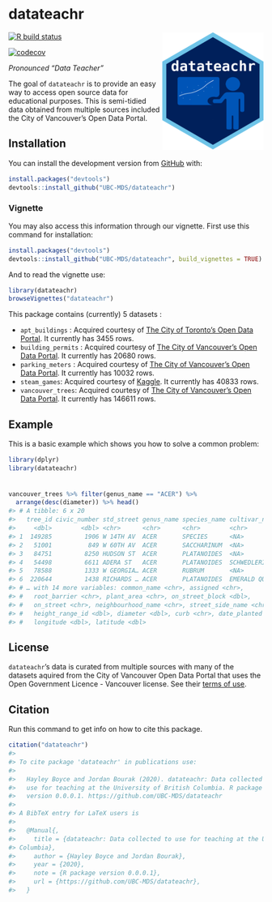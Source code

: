 
# datateachr

<!-- badges: start -->

<img src="static/logo.png" width="200" align="right" />

[![R build
status](https://github.com/UBC-MDS/datateachr/workflows/R-CMD-check/badge.svg)](https://github.com/UBC-MDS/datateachr/actions)

[![codecov](https://codecov.io/gh/UBC-MDS/datateachr/branch/master/graph/badge.svg)](https://codecov.io/gh/UBC-MDS/datateachr)
<!-- badges: end -->

*Pronounced “Data Teacher”*

The goal of `datateachr` is to provide an easy way to access open source
data for educational purposes. This is semi-tidied data obtained from
multiple sources included the City of Vancouver’s Open Data Portal.

## Installation

You can install the development version from
[GitHub](https://github.com/UBC-MDS/datateachr) with:

``` r
install.packages("devtools")
devtools::install_github("UBC-MDS/datateachr")
```

### Vignette

You may also access this information through our vignette. First use
this command for installation:

``` r
install.packages("devtools")
devtools::install_github("UBC-MDS/datateachr", build_vignettes = TRUE)
```

And to read the vignette use:

``` r
library(datateachr)
browseVignettes("datateachr")
```

This package contains (currently) 5 datasets :

  - `apt_buildings` : Acquired courtesy of [The City of Toronto’s Open
    Data Portal](https://open.toronto.ca/). It currently has 3455 rows.
  - `building_permits` : Acquired courtesy of [The City of Vancouver’s
    Open Data Portal](https://opendata.vancouver.ca/pages/home/). It
    currently has 20680 rows.
  - `parking_meters` : Acquired courtesy of [The City of Vancouver’s
    Open Data Portal](https://opendata.vancouver.ca/pages/home/). It
    currently has 10032 rows.
  - `steam_games`: Acquired courtesy of
    [Kaggle](https://www.kaggle.com/trolukovich/steam-games-complete-dataset%202019-06-16).
    It currently has 40833 rows.
  - `vancouver_trees`: Acquired courtesy of [The City of Vancouver’s
    Open Data Portal](https://opendata.vancouver.ca/pages/home/). It
    currently has 146611 rows.

## Example

This is a basic example which shows you how to solve a common problem:

``` r
library(dplyr)
library(datateachr)


vancouver_trees %>% filter(genus_name == "ACER") %>% 
  arrange(desc(diameter)) %>% head()
#> # A tibble: 6 x 20
#>   tree_id civic_number std_street genus_name species_name cultivar_name
#>     <dbl>        <dbl> <chr>      <chr>      <chr>        <chr>        
#> 1  149285         1906 W 14TH AV  ACER       SPECIES      <NA>         
#> 2   51001          849 W 60TH AV  ACER       SACCHARINUM  <NA>         
#> 3   84751         8250 HUDSON ST  ACER       PLATANOIDES  <NA>         
#> 4   54498         6611 ADERA ST   ACER       PLATANOIDES  SCHWEDLERI   
#> 5   78588         1333 W GEORGIA… ACER       RUBRUM       <NA>         
#> 6  220644         1438 RICHARDS … ACER       PLATANOIDES  EMERALD QUEEN
#> # … with 14 more variables: common_name <chr>, assigned <chr>,
#> #   root_barrier <chr>, plant_area <chr>, on_street_block <dbl>,
#> #   on_street <chr>, neighbourhood_name <chr>, street_side_name <chr>,
#> #   height_range_id <dbl>, diameter <dbl>, curb <chr>, date_planted <date>,
#> #   longitude <dbl>, latitude <dbl>
```

## License

`datateachr`’s data is curated from multiple sources with many of the
datasets aquired from the City of Vancouver Open Data Portal that uses
the Open Government Licence - Vancouver license. See their [terms of
use](https://opendata.vancouver.ca/pages/licence/).

## Citation

Run this command to get info on how to cite this package.

``` r
citation("datateachr")
#> 
#> To cite package 'datateachr' in publications use:
#> 
#>   Hayley Boyce and Jordan Bourak (2020). datateachr: Data collected to
#>   use for teaching at the University of British Columbia. R package
#>   version 0.0.0.1. https://github.com/UBC-MDS/datateachr
#> 
#> A BibTeX entry for LaTeX users is
#> 
#>   @Manual{,
#>     title = {datateachr: Data collected to use for teaching at the University of British
#> Columbia},
#>     author = {Hayley Boyce and Jordan Bourak},
#>     year = {2020},
#>     note = {R package version 0.0.0.1},
#>     url = {https://github.com/UBC-MDS/datateachr},
#>   }
```
